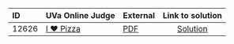 | ID | UVa Online Judge | External | Link to solution |
|:---|:---|:---|:---:|
| 12626 | [I ❤ Pizza](https://onlinejudge.org/index.php?option=com_onlinejudge&Itemid=8&category=24&page=show_problem&problem=4349) | [PDF](https://onlinejudge.org/external/126/12626.pdf) | [Solution](https%3A//github.com/versenyi98/programming-contests/tree/master/UVa%20Online%20Judge/12626%2520-%2520I%2520%25E2%259D%25A4%2520Pizza)|
